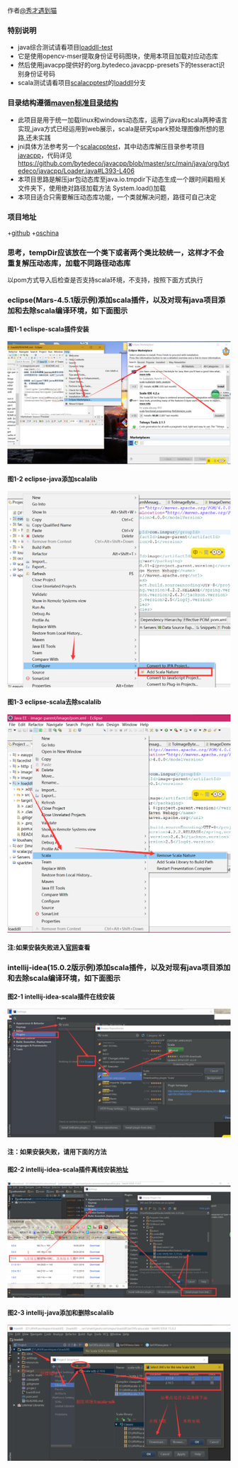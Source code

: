 作者[@秀才遇到猫][1]

### 特别说明
* java综合测试请看项目[loaddll-test][7]
 * 它是使用opencv-mser提取身份证号码图块，使用本项目加载对应动态库
 * 然后使用javacpp提供好的org.bytedeco.javacpp-presets下的tesseract识别身份证号码
* scala测试请看项目[scalacpptest][5]的[loaddll][10]分支

### 目录结构遵循[maven标准目录结构][2]
* 此项目是用于统一加载linux和windows动态库，运用了java和scala两种语言实现,java方式已经运用到web展示，scala是研究spark预处理图像所想的思路,还未实践
* jni具体方法参考另一个[scalacpptest][5]，其中动态库解压目录参考项目[javacpp][6]，代码详见<https://github.com/bytedeco/javacpp/blob/master/src/main/java/org/bytedeco/javacpp/Loader.java#L393-L406>
* 本项目思路是解压jar包动态库至java.io.tmpdir下动态生成一个跟时间戳相关文件夹下，使用绝对路径加载方法	System.load()加载
* 本项目适合只需要解压动态库功能，一个类就解决问题，路径可自己决定

### 项目地址
+[github][8]
+[oschina][9]

### 思考，tempDir应该放在一个类下或者两个类比较统一，这样才不会重复解压动态库，加载不同路径动态库

以pom方式导入后检查是否支持scala环境，不支持，按照下面方式执行

### eclipse(Mars-4.5.1版示例)添加scala插件，以及对现有java项目添加和去除scala编译环境，如下面图示
#### 图1-1 eclispe-scala插件安装
![eclispe-scala插件安装](resources/eclispe-scala插件安装.png)
#### 图1-2 eclipse-java添加scalalib
![eclipse-java添加scalalib](resources/eclipse-java添加scalalib.png)
#### 图1-3 eclipse-scala去除scalalib
![eclipse-scala去除scalalib](resources/eclipse-scala去除scalalib.png)
#### 注:如果安装失败进入[官网][3]查看

### intellij-idea(15.0.2版示例)添加scala插件，以及对现有java项目添加和去除scala编译环境，如下面图示 
#### 图2-1 intellij-idea-scala插件在线安装
![intellij-scala插件安装](resources/intellij-安装scala插件.png)
#### 注：如果安装失败，请用下面的方法
#### 图2-2 intellij-idea-scala插件离线安装[地址][4]
![intellij-scala插件安装](resources/intellij离线安装scala版本.png)
#### 图2-3 intellij-java添加和删除scalalib
![intellij添加和去除scalalib](resources/intellij-java添加和去除scalalib.png)




[1]: http://weibo.com/smirklijie
[2]: http://maven.apache.org/guides/introduction/introduction-to-the-standard-directory-layout.html
[3]: http://scala-ide.org/
[4]: http://plugins.jetbrains.com/plugin/?idea&id=1347
[5]: https://git.oschina.net/smirkcat/scalacpptest
[6]: https://github.com/bytedeco/javacpp
[7]: https://git.oschina.net/smirkcat/loaddll-test
[8]: https://github.com/smirkcat/loaddll
[9]: https://git.oschina.net/smirkcat/loaddll
[10]: https://git.oschina.net/smirkcat/scalacpptest/tree/loaddll